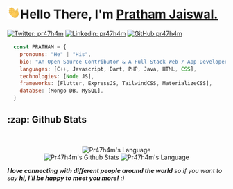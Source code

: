 <h1 align="left"><img src="https://raw.githubusercontent.com/Pr47h4m/Pr47h4m/main/wave.gif" width="30px">Hello There, I'm <a href="https://github.com/pr47h4m">Pratham Jaiswal.</a></h1>

[![Twitter: pr47h4m](https://img.shields.io/twitter/follow/Pr47h4m?style=social)](https://twitter.com/pr47h4m)
[![Linkedin: pr47h4m](https://img.shields.io/badge/-Pr47h4m-blue?style=flat-square&logo=Linkedin&logoColor=white&link=https://www.linkedin.com/in/pr47h4m/)](https://www.linkedin.com/in/pr47h4m/)
[![GitHub pr47h4m](https://img.shields.io/github/followers/pr47h4m?label=follow&style=social)](https://github.com/pr47h4m)

``` javascript
  const PRATHAM = {
    pronouns: "He" | "His",
    bio: "An Open Source Contributor & A Full Stack Web / App Developer.",
    languages: [C++, Javascript, Dart, PHP, Java, HTML, CSS],
    technologies: [Node JS],
    frameworks: [Flutter, ExpressJS, TailwindCSS, MaterializeCSS],
    databse: [Mongo DB, MySQL],
  }
```

<h2>:zap: <b>Github Stats</b></h2>
<br>
<p align = "center">
    <img alt="Pr47h4m's Language" src="https://github-readme-streak-stats.herokuapp.com/?user=pr47h4m&theme=tokyonight" /><br>
     <img alt="Pr47h4m's Github Stats" src="https://github-readme-stats.vercel.app/api?username=pr47h4m&show_icons=true&theme=tokyonight&line_height=40" /> 
    <img alt="Pr47h4m's Language" src="https://github-readme-stats.vercel.app/api/top-langs/?username=pr47h4m&theme=tokyonight" />
</p>


<em><b>I love connecting with different people around the world</b> so if you want to say <b>hi, I'll be happy to meet you more!</b> :)</em>

<!--
**Pr47h4m/Pr47h4m** is a ✨ _special_ ✨ repository because its `README.md` (this file) appears on your GitHub profile.

Here are some ideas to get you started:

- 🔭 I’m currently working on ...
- 🌱 I’m currently learning ...
- 👯 I’m looking to collaborate on ...
- 🤔 I’m looking for help with ...
- 💬 Ask me about ...
- 📫 How to reach me: ...
- 😄 Pronouns: ...
- ⚡ Fun fact: ...
-->

